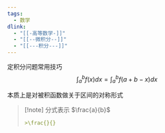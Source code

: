 ```yaml
---
tags:
  - 数学
dlink:
  - "[[-高等数学-]]"
  - "[[--微积分--]]"
  - "[[---积分---]]"
---
```

定积分问题常用技巧
$$\int_a^b​f(x)dx=\int_a^b​f(a+b−x)dx$$

本质上是对被积函数做关于区间的对称形式



> [!note] 分式表示 $\frac{a}{b}$
>
>```md
>>\frac{}{}
>```


